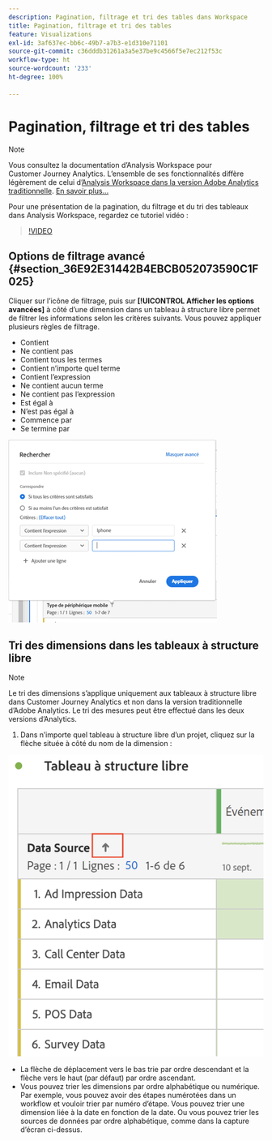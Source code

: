 ```yaml
---
description: Pagination, filtrage et tri des tables dans Workspace
title: Pagination, filtrage et tri des tables
feature: Visualizations
exl-id: 3af637ec-bb6c-49b7-a7b3-e1d310e71101
source-git-commit: c36dddb31261a3a5e37be9c4566f5e7ec212f53c
workflow-type: ht
source-wordcount: '233'
ht-degree: 100%

---
```


# Pagination, filtrage et tri des tables

>[!NOTE]
>
>Vous consultez la documentation d’Analysis Workspace pour Customer Journey Analytics. L’ensemble de ses fonctionnalités diffère légèrement de celui d’[Analysis Workspace dans la version Adobe Analytics traditionnelle](https://experienceleague.adobe.com/docs/analytics/analyze/analysis-workspace/home.html?lang=fr). [En savoir plus...](/help/getting-started/cja-aa.md)

Pour une présentation de la pagination, du filtrage et du tri des tableaux dans Analysis Workspace, regardez ce tutoriel vidéo :

>[!VIDEO](https://video.tv.adobe.com/v/23968)

## Options de filtrage avancé {#section_36E92E31442B4EBCB052073590C1F025}

Cliquer sur l’icône de filtrage, puis sur **[!UICONTROL Afficher les options avancées]** à côté d’une dimension dans un tableau à structure libre permet de filtrer les informations selon les critères suivants. Vous pouvez appliquer plusieurs règles de filtrage.

* Contient
* Ne contient pas
* Contient tous les termes
* Contient n’importe quel terme
* Contient l’expression
* Ne contient aucun terme
* Ne contient pas l’expression
* Est égal à
* N’est pas égal à
* Commence par
* Se termine par

![](assets/advanced-filter.png)

## Tri des dimensions dans les tableaux à structure libre

>[!NOTE]
>
>Le tri des dimensions s’applique uniquement aux tableaux à structure libre dans Customer Journey Analytics et non dans la version traditionnelle d’Adobe Analytics. Le tri des mesures peut être effectué dans les deux versions d’Analytics.

1. Dans n’importe quel tableau à structure libre d’un projet, cliquez sur la flèche située à côté du nom de la dimension :

![](assets/sort-dimensions.png)

* La flèche de déplacement vers le bas trie par ordre descendant et la flèche vers le haut (par défaut) par ordre ascendant.
* Vous pouvez trier les dimensions par ordre alphabétique ou numérique. Par exemple, vous pouvez avoir des étapes numérotées dans un workflow et vouloir trier par numéro d’étape. Vous pouvez trier une dimension liée à la date en fonction de la date. Ou vous pouvez trier les sources de données par ordre alphabétique, comme dans la capture d’écran ci-dessus.
